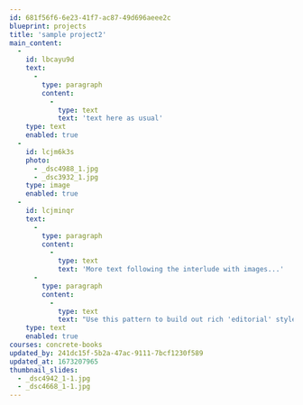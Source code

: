 ```yaml
---
id: 681f56f6-6e23-41f7-ac87-49d696aeee2c
blueprint: projects
title: 'sample project2'
main_content:
  -
    id: lbcayu9d
    text:
      -
        type: paragraph
        content:
          -
            type: text
            text: 'text here as usual'
    type: text
    enabled: true
  -
    id: lcjm6k3s
    photo:
      - _dsc4988_1.jpg
      - _dsc3932_1.jpg
    type: image
    enabled: true
  -
    id: lcjminqr
    text:
      -
        type: paragraph
        content:
          -
            type: text
            text: 'More text following the interlude with images...'
      -
        type: paragraph
        content:
          -
            type: text
            text: "Use this pattern to build out rich 'editorial' style content."
    type: text
    enabled: true
courses: concrete-books
updated_by: 241dc15f-5b2a-47ac-9111-7bcf1230f589
updated_at: 1673207965
thumbnail_slides:
  - _dsc4942_1-1.jpg
  - _dsc4668_1-1.jpg
---
```

